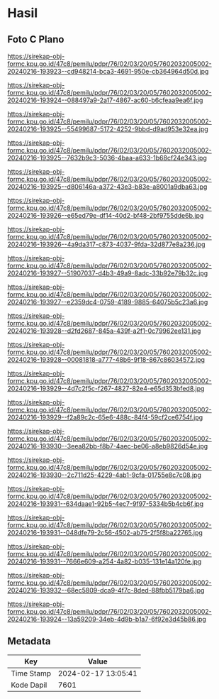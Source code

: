 # Hasil

## Foto C Plano

https://sirekap-obj-formc.kpu.go.id/47c8/pemilu/pdpr/76/02/03/20/05/7602032005002-20240216-193923--cd948214-bca3-4691-950e-cb364964d50d.jpg

https://sirekap-obj-formc.kpu.go.id/47c8/pemilu/pdpr/76/02/03/20/05/7602032005002-20240216-193924--088497a9-2a17-4867-ac60-b6cfeaa9ea6f.jpg

https://sirekap-obj-formc.kpu.go.id/47c8/pemilu/pdpr/76/02/03/20/05/7602032005002-20240216-193925--55499687-5172-4252-9bbd-d9ad953e32ea.jpg

https://sirekap-obj-formc.kpu.go.id/47c8/pemilu/pdpr/76/02/03/20/05/7602032005002-20240216-193925--7632b9c3-5036-4baa-a633-1b68cf24e343.jpg

https://sirekap-obj-formc.kpu.go.id/47c8/pemilu/pdpr/76/02/03/20/05/7602032005002-20240216-193925--d806146a-a372-43e3-b83e-a8001a9dba63.jpg

https://sirekap-obj-formc.kpu.go.id/47c8/pemilu/pdpr/76/02/03/20/05/7602032005002-20240216-193926--e65ed79e-df14-40d2-bf48-2bf9755dde6b.jpg

https://sirekap-obj-formc.kpu.go.id/47c8/pemilu/pdpr/76/02/03/20/05/7602032005002-20240216-193926--4a9da317-c873-4037-9fda-32d877e8a236.jpg

https://sirekap-obj-formc.kpu.go.id/47c8/pemilu/pdpr/76/02/03/20/05/7602032005002-20240216-193927--51907037-d4b3-49a9-8adc-33b92e79b32c.jpg

https://sirekap-obj-formc.kpu.go.id/47c8/pemilu/pdpr/76/02/03/20/05/7602032005002-20240216-193927--e2359dc4-0759-4189-9885-64075b5c23a6.jpg

https://sirekap-obj-formc.kpu.go.id/47c8/pemilu/pdpr/76/02/03/20/05/7602032005002-20240216-193928--d2fd2687-845a-439f-a2f1-0c79962ee131.jpg

https://sirekap-obj-formc.kpu.go.id/47c8/pemilu/pdpr/76/02/03/20/05/7602032005002-20240216-193928--00081818-a777-48b6-9f18-867c86034572.jpg

https://sirekap-obj-formc.kpu.go.id/47c8/pemilu/pdpr/76/02/03/20/05/7602032005002-20240216-193929--4d7c2f5c-f267-4827-82e4-e65d353bfed8.jpg

https://sirekap-obj-formc.kpu.go.id/47c8/pemilu/pdpr/76/02/03/20/05/7602032005002-20240216-193929--f2a89c2c-65e6-488c-84f4-59cf2ce6754f.jpg

https://sirekap-obj-formc.kpu.go.id/47c8/pemilu/pdpr/76/02/03/20/05/7602032005002-20240216-193930--3eea82bb-f8b7-4aec-be06-a8eb9826d54e.jpg

https://sirekap-obj-formc.kpu.go.id/47c8/pemilu/pdpr/76/02/03/20/05/7602032005002-20240216-193930--2c711d25-4229-4ab1-9cfa-01755e8c7c08.jpg

https://sirekap-obj-formc.kpu.go.id/47c8/pemilu/pdpr/76/02/03/20/05/7602032005002-20240216-193931--634daae1-92b5-4ec7-9f97-5334b5b4cb6f.jpg

https://sirekap-obj-formc.kpu.go.id/47c8/pemilu/pdpr/76/02/03/20/05/7602032005002-20240216-193931--048dfe79-2c56-4502-ab75-2f5f8ba22765.jpg

https://sirekap-obj-formc.kpu.go.id/47c8/pemilu/pdpr/76/02/03/20/05/7602032005002-20240216-193931--7666e609-a254-4a82-b035-131e14a120fe.jpg

https://sirekap-obj-formc.kpu.go.id/47c8/pemilu/pdpr/76/02/03/20/05/7602032005002-20240216-193932--68ec5809-dca9-4f7c-8ded-88fbb5179ba6.jpg

https://sirekap-obj-formc.kpu.go.id/47c8/pemilu/pdpr/76/02/03/20/05/7602032005002-20240216-193924--13a59209-34eb-4d9b-b1a7-6f92e3d45b86.jpg


## Metadata

| Key        | Value               |
| ---------- | ------------------- |
| Time Stamp | 2024-02-17 13:05:41 |
| Kode Dapil | 7601                |



